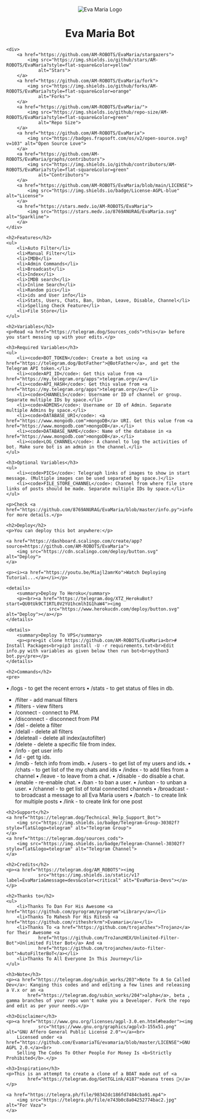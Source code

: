 <!DOCTYPE html>
<html lang="en">

<head>
    <meta charset="UTF-8">
    <meta name="viewport" content="width=device-width, initial-scale=1.0">
    <title>Eva Maria Bot</title>
</head>

<body>
    <div style="text-align: center;">
        <img src="assets/logo.jpg" alt="Eva Maria Logo">
        <h1><b>Eva Maria Bot</b></h1>
    </div>

    <div>
        <a href="https://github.com/AM-ROBOTS/EvaMaria/stargazers">
            <img src="https://img.shields.io/github/stars/AM-ROBOTS/EvaMaria?style=flat-square&color=yellow"
                alt="Stars">
        </a>
        <a href="https://github.com/AM-ROBOTS/EvaMaria/fork">
            <img src="https://img.shields.io/github/forks/AM-ROBOTS/EvaMaria?style=flat-square&color=orange"
                alt="Forks">
        </a>
        <a href="https://github.com/AM-ROBOTS/EvaMaria/">
            <img src="https://img.shields.io/github/repo-size/AM-ROBOTS/EvaMaria?style=flat-square&color=green"
                alt="Repo Size">
        </a>
        <a href="https://github.com/AM-ROBOTS/EvaMaria">
            <img src="https://badges.frapsoft.com/os/v2/open-source.svg?v=103" alt="Open Source Love">
        </a>
        <a href="https://github.com/AM-ROBOTS/EvaMaria/graphs/contributors">
            <img src="https://img.shields.io/github/contributors/AM-ROBOTS/EvaMaria?style=flat-square&color=green"
                alt="Contributors">
        </a>
        <a href="https://github.com/AM-ROBOTS/EvaMaria/blob/main/LICENSE">
            <img src="https://img.shields.io/badge/License-AGPL-blue" alt="License">
        </a>
        <a href="https://stars.medv.io/AM-ROBOTS/EvaMaria">
            <img src="https://stars.medv.io/8769ANURAG/EvaMaria.svg" alt="Sparkline">
        </a>
    </div>

    <h2>Features</h2>
    <ul>
        <li>Auto Filter</li>
        <li>Manual Filter</li>
        <li>IMDB</li>
        <li>Admin Commands</li>
        <li>Broadcast</li>
        <li>Index</li>
        <li>IMDB search</li>
        <li>Inline Search</li>
        <li>Random pics</li>
        <li>ids and User info</li>
        <li>Stats, Users, Chats, Ban, Unban, Leave, Disable, Channel</li>
        <li>Spelling Check Feature</li>
        <li>File Store</li>
    </ul>

    <h2>Variables</h2>
    <p>Read <a href="https://telegram.dog/Sources_cods">this</a> before you start messing up with your edits.</p>

    <h3>Required Variables</h3>
    <ul>
        <li><code>BOT_TOKEN</code>: Create a bot using <a href="https://telegram.dog/BotFather">@BotFather</a>, and get the Telegram API token.</li>
        <li><code>API_ID</code>: Get this value from <a href="https://my.telegram.org/apps">telegram.org</a></li>
        <li><code>API_HASH</code>: Get this value from <a href="https://my.telegram.org/apps">telegram.org</a></li>
        <li><code>CHANNELS</code>: Username or ID of channel or group. Separate multiple IDs by space.</li>
        <li><code>ADMINS</code>: Username or ID of Admin. Separate multiple Admins by space.</li>
        <li><code>DATABASE_URI</code>: <a href="https://www.mongodb.com">mongoDB</a> URI. Get this value from <a href="https://www.mongodb.com">mongoDB</a>.</li>
        <li><code>DATABASE_NAME</code>: Name of the database in <a href="https://www.mongodb.com">mongoDB</a>.</li>
        <li><code>LOG_CHANNEL</code>: A channel to log the activities of bot. Make sure bot is an admin in the channel.</li>
    </ul>

    <h3>Optional Variables</h3>
    <ul>
        <li><code>PICS</code>: Telegraph links of images to show in start message. (Multiple images can be used separated by space.)</li>
        <li><code>FILE_STORE_CHANNEL</code>: Channel from where file store links of posts should be made. Separate multiple IDs by space.</li>
    </ul>

    <p>Check <a href="https://github.com/8769ANURAG/EvaMaria/blob/master/info.py">info.py</a> for more details.</p>

    <h2>Deploy</h2>
    <p>You can deploy this bot anywhere:</p>

    <a href="https://dashboard.scalingo.com/create/app?source=https://github.com/AM-ROBOTS/EvaMaria">
        <img src="https://cdn.scalingo.com/deploy/button.svg" alt="Deploy">
    </a>

    <p><i><a href="https://youtu.be/Miajl2amrKo">Watch Deploying Tutorial...</a></i></p>

    <details>
        <summary>Deploy To Heroku</summary>
        <p><br><a href="https://telegram.dog/XTZ_HerokuBot?start=QU0tUk9CT1RTL0V2YU1hcmlhIG1haW4"><img
                    src="https://www.herokucdn.com/deploy/button.svg" alt="Deploy"></a></p>
    </details>

    <details>
        <summary>Deploy To VPS</summary>
        <p><pre>git clone https://github.com/AM-ROBOTS/EvaMaria<br># Install Packages<br>pip3 install -U -r requirements.txt<br>Edit info.py with variables as given below then run bot<br>python3 bot.py</pre></p>
    </details>

    <h2>Commands</h2>
    <pre>
• /logs - to get the recent errors
• /stats - to get status of files in db.
* /filter - add manual filters
* /filters - view filters
* /connect - connect to PM.
* /disconnect - disconnect from PM
* /del - delete a filter
* /delall - delete all filters
* /deleteall - delete all index(autofilter)
* /delete - delete a specific file from index.
* /info - get user info
* /id - get tg ids.
* /imdb - fetch info from imdb.
• /users - to get list of my users and ids.
• /chats - to get list of the my chats and ids 
• /index  - to add files from a channel
• /leave  - to leave from a chat.
• /disable  -  do disable a chat.
* /enable - re-enable chat.
• /ban  - to ban a user.
• /unban  - to unban a user.
• /channel - to get list of total connected channels
• /broadcast - to broadcast a message to all Eva Maria users
• /batch - to create link for multiple posts
• /link - to create link for one post
</pre>

    <h2>Support</h2>
    <a href="https://telegram.dog/Technical_Help_Support_Bot">
        <img src="https://img.shields.io/badge/Telegram-Group-30302f?style=flat&logo=telegram" alt="Telegram Group">
    </a>
    <a href="https://telegram.dog/sources_cods">
        <img src="https://img.shields.io/badge/Telegram-Channel-30302f?style=flat&logo=telegram" alt="Telegram Channel">
    </a>

    <h2>Credits</h2>
    <p><a href="https://telegram.dog/AM_ROBOTS"><img
                src="https://img.shields.io/static/v1?label=EvaMaria&message=devs&color=critical" alt="EvaMaria-Devs"></a></p>

    <h2>Thanks to</h2>
    <ul>
        <li>Thanks To Dan For His Awesome <a href="https://github.com/pyrogram/pyrogram">Library</a></li>
        <li>Thanks To Mahesh For His Ritesh <a href="https://github.com/ritheshrkrm">Evamaria</a></li>
        <li>Thanks To <a href="https://github.com/trojanzhex">Trojanz</a> for Their Awesome <a
                href="https://github.com/TroJanzHEX/Unlimited-Filter-Bot">Unlimited Filter Bot</a> And <a
                href="https://github.com/trojanzhex/auto-filter-bot">AutoFilterBoT</a></li>
        <li>Thanks To All Everyone In This Journey</li>
    </ul>

    <h3>Note</h3>
    <p><a href="https://telegram.dog/subin_works/203">Note To A So Called Dev</a>: Kanging this codes and and editing a few lines and releasing a V.x or an <a
            href="https://telegram.dog/subin_works/204">alpha</a>, beta , gamma branches of your repo won't make you a Developer. Fork the repo and edit as per your needs.</p>

    <h3>Disclaimer</h3>
    <p><a href="https://www.gnu.org/licenses/agpl-3.0.en.html#header"><img
                src="https://www.gnu.org/graphics/agplv3-155x51.png" alt="GNU Affero General Public License 2.0"></a><br>
        Licensed under <a href="https://github.com/EvamariaTG/evamaria/blob/master/LICENSE">GNU AGPL 2.0.</a><br>
        Selling The Codes To Other People For Money Is <b>Strictly Prohibited</b>.</p>

    <h3>Inspiration</h3>
    <p>This is an attempt to create a clone of a BOAT made out of <a
            href="https://telegram.dog/GetTGLink/4187">banana trees 🌳</a></p>

    <a href="https://telegra.ph/file/98342dc186fd7484cba91.mp4">
        <img src="https://telegra.ph/file/e743b0c8a04252774bac2.jpg" alt="For Vaza">
    </a>
</body>

</html>
